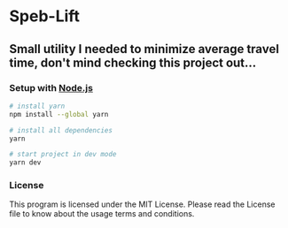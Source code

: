 # Speb-Lift

## Small utility I needed to minimize average travel time, don't mind checking this project out...

### Setup with [Node.js](https://nodejs.org/en/)

```bash
# install yarn
npm install --global yarn

# install all dependencies
yarn

# start project in dev mode
yarn dev
```

### License

This program is licensed under the MIT License. Please read the License file to know about the usage terms and conditions.
